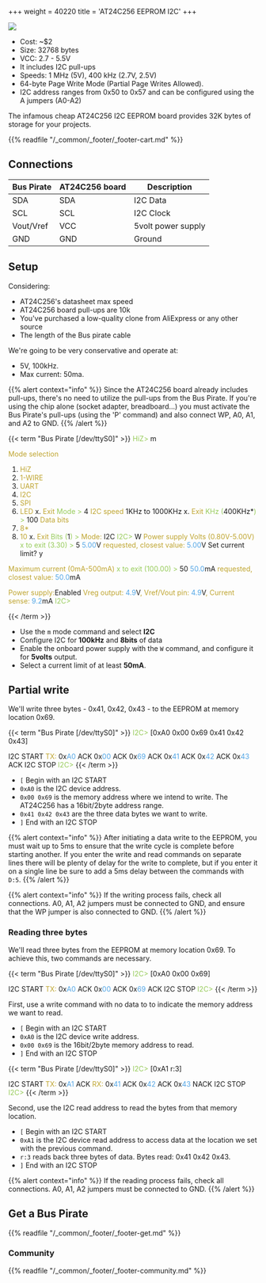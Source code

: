 +++
weight = 40220
title = 'AT24C256 EEPROM I2C'
+++

![](/images/docs/demo/at24c256-sch-board.png)

- Cost: ~$2
- Size: 32768 bytes
- VCC: 2.7 - 5.5V
- It includes I2C pull-ups
- Speeds: 1 MHz (5V), 400 kHz (2.7V, 2.5V)
- 64-byte Page Write Mode (Partial Page Writes Allowed). 
- I2C address ranges from 0x50 to 0x57 and can be configured using the A jumpers (A0-A2)

The infamous cheap AT24C256 I2C EEPROM board provides 32K bytes of storage for your projects.

{{% readfile "/_common/_footer/_footer-cart.md" %}} 

## Connections

|Bus Pirate|AT24C256 board|Description|
|-|-|-|
|SDA|SDA|I2C Data|
|SCL|SCL|I2C Clock|
|Vout/Vref|VCC|5volt power supply|
|GND|GND|Ground|

## Setup

Considering:
- AT24C256's datasheet max speed
- AT24C256 board pull-ups are 10k
- You've purchased a low-quality clone from AliExpress or any other source
- The length of the Bus pirate cable

We're going to be very conservative and operate at:
- 5V, 100kHz.
- Max current: 50ma.

{{% alert context="info" %}}
Since the AT24C256 board already includes pull-ups, there's no need to utilize the pull-ups from the Bus Pirate. If you're using the chip alone (socket adapter, breadboard...) you must activate the Bus Pirate's pull-ups (using the 'P' command) and also connect WP, A0, A1, and A2 to GND.
{{% /alert %}}

{{< term "Bus Pirate [/dev/ttyS0]" >}}
<span style="color:#96cb59">HiZ></span> m

<span style="color:#bfa530">Mode selection</span>
 1. <span style="color:#bfa530">HiZ</span>
 2. <span style="color:#bfa530">1-WIRE</span>
 3. <span style="color:#bfa530">UART</span>
 4. <span style="color:#bfa530">I2C</span>
 5. <span style="color:#bfa530">SPI</span>
 6. <span style="color:#bfa530">LED</span>
 x. <span style="color:#bfa530">Exit</span>
<span style="color:#96cb59">Mode ></span> 4
<span style="color:#bfa530">I2C speed</span>
 1KHz to 1000KHz
 x. <span style="color:#bfa530">Exit</span>
<span style="color:#96cb59">KHz (</span>400KHz*<span style="color:#96cb59">) ></span> 100
<span style="color:#bfa530">Data bits</span>
 1. <span style="color:#bfa530">8*</span>
 2. <span style="color:#bfa530">10</span>
 x. <span style="color:#bfa530">Exit</span>
<span style="color:#96cb59">Bits (</span>1<span style="color:#96cb59">) ></span> 
<span style="color:#bfa530">Mode:</span> I2C
<span style="color:#96cb59">I2C></span> W
<span style="color:#bfa530">Power supply
Volts (0.80V-5.00V)</span>
<span style="color:#96cb59">x to exit (3.30) ></span> 5
<span style="color:#53a6e6">5.00</span>V<span style="color:#bfa530"> requested, closest value: <span style="color:#53a6e6">5.00</span></span>V
Set current limit?
y

<span style="color:#bfa530">Maximum current (0mA-500mA)</span>
<span style="color:#96cb59">x to exit (100.00) ></span> 50
<span style="color:#53a6e6">50.0</span>mA<span style="color:#bfa530"> requested, closest value: <span style="color:#53a6e6">50.0</span></span>mA

<span style="color:#bfa530">Power supply:</span>Enabled
<span style="color:#bfa530">
Vreg output: <span style="color:#53a6e6">4.9</span></span>V<span style="color:#bfa530">, Vref/Vout pin: <span style="color:#53a6e6">4.9</span></span>V<span style="color:#bfa530">, Current sense: <span style="color:#53a6e6">9.2</span></span>mA<span style="color:#bfa530">
</span>
<span style="color:#96cb59">I2C></span> 

{{< /term >}}

- Use the ```m``` mode command and select **I2C**
- Configure I2C for **100kHz** and **8bits** of data
- Enable the onboard power supply with the ```W``` command, and configure it for **5volts** output. 
- Select a current limit of at least **50mA**.

## Partial write

We'll write three bytes - 0x41, 0x42, 0x43 - to the EEPROM at memory location 0x69.

{{< term "Bus Pirate [/dev/ttyS0]" >}}
<span style="color:#96cb59">I2C></span> [0xA0 0x00 0x69 0x41 0x42 0x43]

I2C START
<span style="color:#bfa530">TX:</span> 0x<span style="color:#53a6e6">A0</span> ACK 0x<span style="color:#53a6e6">00</span> ACK 0x<span style="color:#53a6e6">69</span> ACK 0x<span style="color:#53a6e6">41</span> ACK 0x<span style="color:#53a6e6">42</span> ACK 0x<span style="color:#53a6e6">43</span> ACK 
I2C STOP
<span style="color:#96cb59">I2C></span> 
{{< /term >}}

- ```[``` Begin with an I2C START
- ```0xA0``` is the I2C device address.
- ```0x00 0x69``` is the memory address where we intend to write. The AT24C256 has a 16bit/2byte address range. 
- ```0x41 0x42 0x43``` are the three data bytes we want to write.
- ```]``` End with an I2C STOP

{{% alert context="info" %}}
After initiating a data write to the EEPROM, you must wait up to 5ms to ensure that the write cycle is complete before starting another. If you enter the write and read commands on separate lines there will be plenty of delay for the write to complete, but if you enter it on a single line be sure to add a 5ms delay between the commands with ```D:5```.
{{% /alert %}}

{{% alert context="info" %}}
If the writing process fails, check all connections. A0, A1, A2 jumpers must be connected to GND, and ensure that the WP jumper is also connected to GND.
{{% /alert %}}

### Reading three bytes

We'll read three bytes from the EEPROM at memory location 0x69. To achieve this, two commands are necessary.

{{< term "Bus Pirate [/dev/ttyS0]" >}}
<span style="color:#96cb59">I2C></span> [0xA0 0x00 0x69]

I2C START
<span style="color:#bfa530">TX:</span> 0x<span style="color:#53a6e6">A0</span> ACK 0x<span style="color:#53a6e6">00</span> ACK 0x<span style="color:#53a6e6">69</span> ACK 
I2C STOP
<span style="color:#96cb59">I2C></span> 
{{< /term >}}

First, use a write command with no data to to indicate the memory address we want to read.
- ```[``` Begin with an I2C START
- ```0xA0``` is the I2C device write address.
- ```0x00 0x69``` is the 16bit/2byte memory address to read.
- ```]``` End with an I2C STOP

{{< term "Bus Pirate [/dev/ttyS0]" >}}
<span style="color:#96cb59">I2C></span> [0xA1 r:3]

I2C START
<span style="color:#bfa530">TX:</span> 0x<span style="color:#53a6e6">A1</span> ACK 
<span style="color:#bfa530">RX:</span> 0x<span style="color:#53a6e6">41</span> ACK 0x<span style="color:#53a6e6">42</span> ACK 0x<span style="color:#53a6e6">43</span> NACK 
I2C STOP
<span style="color:#96cb59">I2C></span> 
{{< /term >}}

Second, use the I2C read address to read the bytes from that memory location.
- ```[``` Begin with an I2C START
- ```0xA1``` is the I2C device read address to access data at the location we set with the previous command.
- ```r:3``` reads back three bytes of data. Bytes read: 0x41 0x42 0x43.
- ```]``` End with an I2C STOP

{{% alert context="info" %}}
If the reading process fails, check all connections. A0, A1, A2 jumpers must be connected to GND.
{{% /alert %}}

## Get a Bus Pirate


{{% readfile "/_common/_footer/_footer-get.md" %}}

### Community


{{% readfile "/_common/_footer/_footer-community.md" %}}
